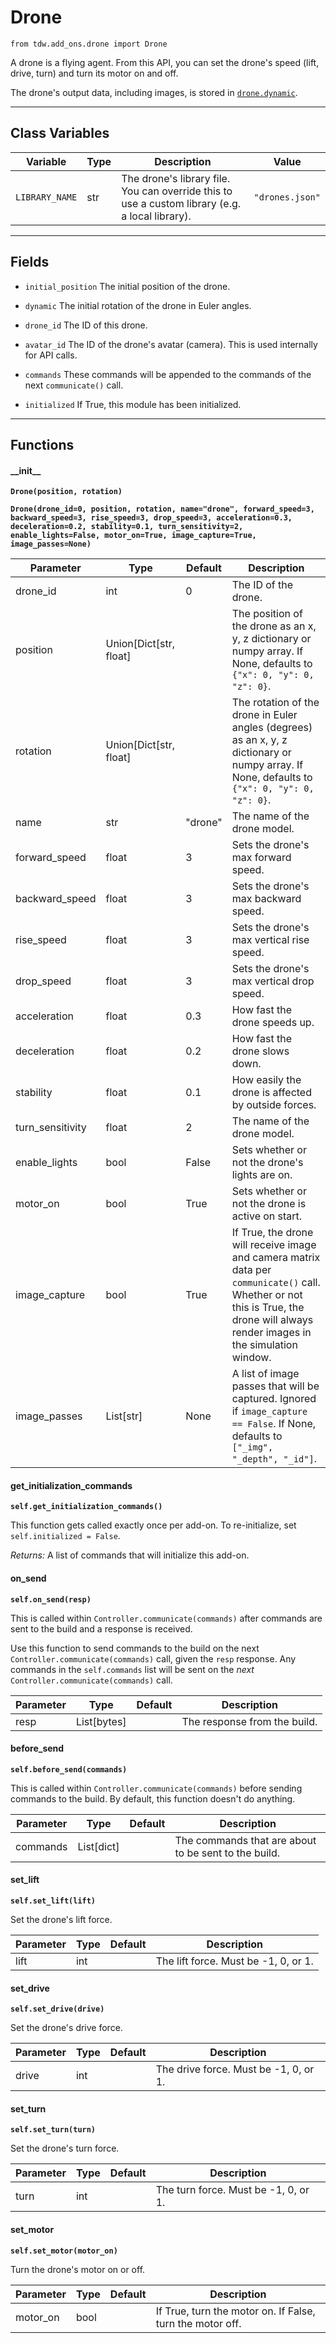 # Drone

`from tdw.add_ons.drone import Drone`

A drone is a flying agent. From this API, you can set the drone's speed (lift, drive, turn) and turn its motor on and off.

The drone's output data, including images, is stored in [`drone.dynamic`](../drone/drone_dynamic.md).

***

## Class Variables

| Variable | Type | Description | Value |
| --- | --- | --- | --- |
| `LIBRARY_NAME` | str | The drone's library file. You can override this to use a custom library (e.g. a local library). | `"drones.json"` |

***

## Fields

- `initial_position` The initial position of the drone.

- `dynamic` The initial rotation of the drone in Euler angles.

- `drone_id` The ID of this drone.

- `avatar_id` The ID of the drone's avatar (camera). This is used internally for API calls.

- `commands` These commands will be appended to the commands of the next `communicate()` call.

- `initialized` If True, this module has been initialized.

***

## Functions

#### \_\_init\_\_

**`Drone(position, rotation)`**

**`Drone(drone_id=0, position, rotation, name="drone", forward_speed=3, backward_speed=3, rise_speed=3, drop_speed=3, acceleration=0.3, deceleration=0.2, stability=0.1, turn_sensitivity=2, enable_lights=False, motor_on=True, image_capture=True, image_passes=None)`**

| Parameter | Type | Default | Description |
| --- | --- | --- | --- |
| drone_id |  int  | 0 | The ID of the drone. |
| position |  Union[Dict[str, float] |  | The position of the drone as an x, y, z dictionary or numpy array. If None, defaults to `{"x": 0, "y": 0, "z": 0}`. |
| rotation |  Union[Dict[str, float] |  | The rotation of the drone in Euler angles (degrees) as an x, y, z dictionary or numpy array. If None, defaults to `{"x": 0, "y": 0, "z": 0}`. |
| name |  str  | "drone" | The name of the drone model. |
| forward_speed |  float  | 3 | Sets the drone's max forward speed. |
| backward_speed |  float  | 3 | Sets the drone's max backward speed. |
| rise_speed |  float  | 3 | Sets the drone's max vertical rise speed. |
| drop_speed |  float  | 3 | Sets the drone's max vertical drop speed. |
| acceleration |  float  | 0.3 | How fast the drone speeds up. |
| deceleration |  float  | 0.2 | How fast the drone slows down. |
| stability |  float  | 0.1 | How easily the drone is affected by outside forces. |
| turn_sensitivity |  float  | 2 | The name of the drone model. |
| enable_lights |  bool  | False | Sets whether or not the drone's lights are on. |
| motor_on |  bool  | True | Sets whether or not the drone is active on start. |
| image_capture |  bool  | True | If True, the drone will receive image and camera matrix data per `communicate()` call. Whether or not this is True, the drone will always render images in the simulation window. |
| image_passes |  List[str] | None | A list of image passes that will be captured. Ignored if `image_capture == False`. If None, defaults to `["_img", "_depth", "_id"]`. |

#### get_initialization_commands

**`self.get_initialization_commands()`**

This function gets called exactly once per add-on. To re-initialize, set `self.initialized = False`.

_Returns:_  A list of commands that will initialize this add-on.

#### on_send

**`self.on_send(resp)`**

This is called within `Controller.communicate(commands)` after commands are sent to the build and a response is received.

Use this function to send commands to the build on the next `Controller.communicate(commands)` call, given the `resp` response.
Any commands in the `self.commands` list will be sent on the *next* `Controller.communicate(commands)` call.

| Parameter | Type | Default | Description |
| --- | --- | --- | --- |
| resp |  List[bytes] |  | The response from the build. |

#### before_send

**`self.before_send(commands)`**

This is called within `Controller.communicate(commands)` before sending commands to the build. By default, this function doesn't do anything.

| Parameter | Type | Default | Description |
| --- | --- | --- | --- |
| commands |  List[dict] |  | The commands that are about to be sent to the build. |

#### set_lift

**`self.set_lift(lift)`**

Set the drone's lift force.

| Parameter | Type | Default | Description |
| --- | --- | --- | --- |
| lift |  int |  | The lift force. Must be -1, 0, or 1. |

#### set_drive

**`self.set_drive(drive)`**

Set the drone's drive force.

| Parameter | Type | Default | Description |
| --- | --- | --- | --- |
| drive |  int |  | The drive force. Must be -1, 0, or 1. |

#### set_turn

**`self.set_turn(turn)`**

Set the drone's turn force.

| Parameter | Type | Default | Description |
| --- | --- | --- | --- |
| turn |  int |  | The turn force. Must be -1, 0, or 1. |

#### set_motor

**`self.set_motor(motor_on)`**

Turn the drone's motor on or off.

| Parameter | Type | Default | Description |
| --- | --- | --- | --- |
| motor_on |  bool |  | If True, turn the motor on. If False, turn the motor off. |